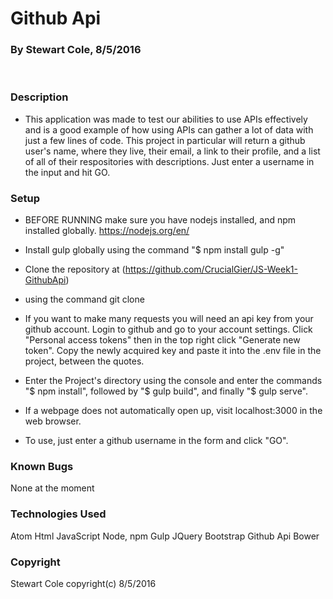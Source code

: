 # Github Api
### By Stewart Cole, 8/5/2016 ###
<br>


### Description

* This application was made to test our abilities to use APIs effectively and is a good example of how using APIs can gather a lot of data with just a few lines of code. This project in particular will return a github user's name, where they live, their email, a link to their profile, and a list of all of their respositories with descriptions. Just enter a username in the input and hit GO.


### Setup

* BEFORE RUNNING make sure you have nodejs installed, and npm installed globally.
https://nodejs.org/en/

* Install gulp globally using the command "$ npm install gulp -g"

* Clone the repository at
(https://github.com/CrucialGier/JS-Week1-GithubApi)
* using the command git clone

* If you want to make many requests you will need an api key from your github account. Login to github and go to your account settings. Click "Personal access tokens" then in the top right click "Generate new token". Copy the newly acquired key and paste it into the .env file in the project, between the quotes.

* Enter the Project's directory using the console and enter the commands "$ npm install", followed by "$ gulp build", and finally "$ gulp serve".

* If a webpage does not automatically open up, visit localhost:3000 in the web browser.

* To use, just enter a github username in the form and click "GO".


### Known Bugs

None at the moment

### Technologies Used

Atom
Html
JavaScript
Node, npm
Gulp
JQuery
Bootstrap
Github Api
Bower


### Copyright

Stewart Cole copyright(c) 8/5/2016
